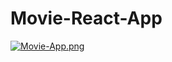 # Movie-React-App

[![Movie-App.png](https://i.postimg.cc/dt4gdMFS/Movie-App.png)](https://postimg.cc/D84CkM8q)
